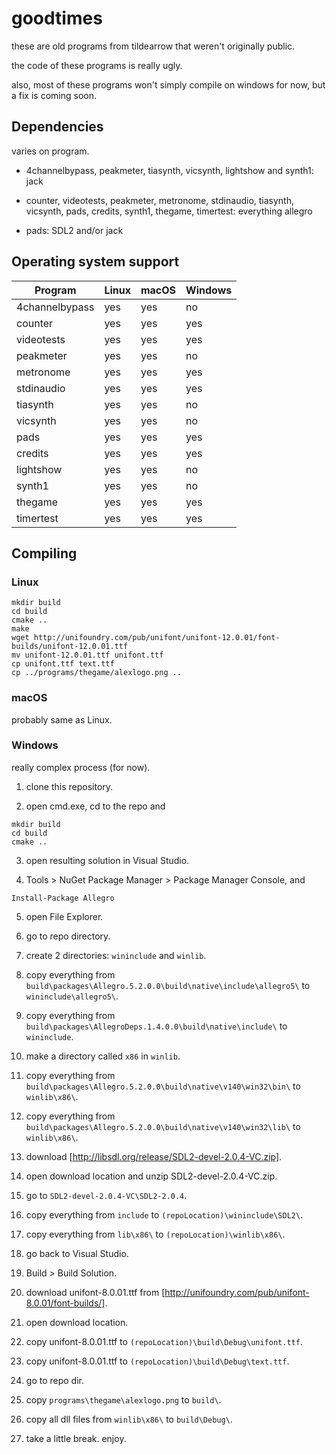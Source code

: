 # goodtimes
these are old programs from tildearrow that weren't originally public.

the code of these programs is really ugly.

also, most of these programs won't simply compile on windows for now, but a fix is coming soon.

## Dependencies

varies on program.

- 4channelbypass, peakmeter, tiasynth, vicsynth, lightshow and synth1: jack

- counter, videotests, peakmeter, metronome, stdinaudio, tiasynth, vicsynth, pads, credits, synth1, thegame, timertest: everything allegro

- pads: SDL2 and/or jack

## Operating system support

 Program        | Linux | macOS | Windows
----------------|-------|-------|---------
 4channelbypass |  yes  |  yes  |   no
 counter        |  yes  |  yes  |   yes
 videotests     |  yes  |  yes  |   yes
 peakmeter      |  yes  |  yes  |   no
 metronome      |  yes  |  yes  |   yes
 stdinaudio     |  yes  |  yes  |   yes
 tiasynth       |  yes  |  yes  |   no
 vicsynth       |  yes  |  yes  |   no
 pads           |  yes  |  yes  |   yes
 credits        |  yes  |  yes  |   yes
 lightshow      |  yes  |  yes  |   no
 synth1         |  yes  |  yes  |   no
 thegame        |  yes  |  yes  |   yes
 timertest      |  yes  |  yes  |   yes

## Compiling

### Linux

```
mkdir build
cd build
cmake ..
make
wget http://unifoundry.com/pub/unifont/unifont-12.0.01/font-builds/unifont-12.0.01.ttf
mv unifont-12.0.01.ttf unifont.ttf
cp unifont.ttf text.ttf
cp ../programs/thegame/alexlogo.png ..
```

### macOS

probably same as Linux.

### Windows

really complex process (for now).

1. clone this repository.

2. open cmd.exe, cd to the repo and

```
mkdir build
cd build
cmake ..
```

3. open resulting solution in Visual Studio.

4. Tools > NuGet Package Manager > Package Manager Console, and

```
Install-Package Allegro
```

5. open File Explorer.

6. go to repo directory.

7. create 2 directories: `wininclude` and `winlib`.

8. copy everything from `build\packages\Allegro.5.2.0.0\build\native\include\allegro5\` to `wininclude\allegro5\`.

9. copy everything from `build\packages\AllegroDeps.1.4.0.0\build\native\include\` to `wininclude`.

10. make a directory called `x86` in `winlib`.

11. copy everything from `build\packages\Allegro.5.2.0.0\build\native\v140\win32\bin\` to `winlib\x86\`.

11. copy everything from `build\packages\Allegro.5.2.0.0\build\native\v140\win32\lib\` to `winlib\x86\`.

12. download [http://libsdl.org/release/SDL2-devel-2.0.4-VC.zip].

13. open download location and unzip SDL2-devel-2.0.4-VC.zip.

14. go to `SDL2-devel-2.0.4-VC\SDL2-2.0.4`.

15. copy everything from `include` to `(repoLocation)\wininclude\SDL2\`.

16. copy everything from `lib\x86\` to `(repoLocation)\winlib\x86\`.

17. go back to Visual Studio.

18. Build > Build Solution.

19. download unifont-8.0.01.ttf from [http://unifoundry.com/pub/unifont-8.0.01/font-builds/].

20. open download location.

21. copy unifont-8.0.01.ttf to `(repoLocation)\build\Debug\unifont.ttf`.

22. copy unifont-8.0.01.ttf to `(repoLocation)\build\Debug\text.ttf`.

23. go to repo dir.

24. copy `programs\thegame\alexlogo.png` to `build\`.

25. copy all dll files from `winlib\x86\` to `build\Debug\`.

999. take a little break. enjoy.
